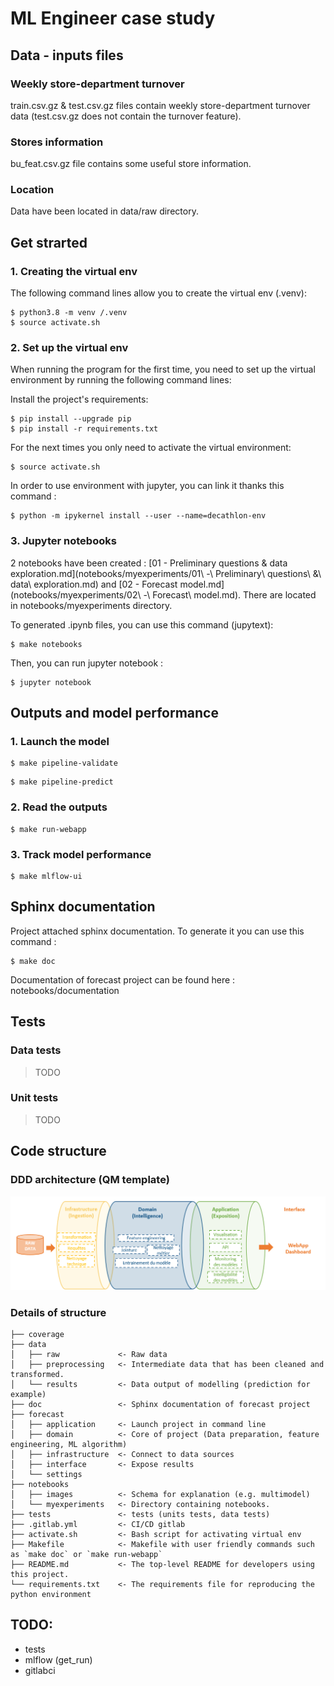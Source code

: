 # ML Engineer case study

## Data - inputs files

### Weekly store-department turnover 
train.csv.gz & test.csv.gz files contain weekly store-department turnover data (test.csv.gz does not contain the turnover feature).

### Stores information
bu_feat.csv.gz file contains some useful store information.

### Location
Data have been located in data/raw directory.

## Get strarted
### 1. Creating the virtual env 

The following command lines allow you to create the virtual env (.venv):

```
$ python3.8 -m venv /.venv
$ source activate.sh
```

### 2. Set up the virtual env

When running the program for the first time, you need to set up the virtual environment by running the following command lines:

Install the project's requirements:

```
$ pip install --upgrade pip
$ pip install -r requirements.txt
```

For the next times you only need to activate the virtual environment:

```
$ source activate.sh
```

In order to use environment with jupyter, you can link it thanks this command :
```
$ python -m ipykernel install --user --name=decathlon-env
```

### 3. Jupyter notebooks

2 notebooks have been created : [01 - Preliminary questions & data exploration.md](notebooks/myexperiments/01\ -\ Preliminary\ questions\ &\ data\ exploration.md) and [02 - Forecast model.md](notebooks/myexperiments/02\ -\ Forecast\ model.md). There are located in notebooks/myexperiments directory.

To generated .ipynb files, you can use this command (jupytext): 

```
$ make notebooks
```

Then, you can run jupyter notebook :

```
$ jupyter notebook
```


## Outputs and model performance

### 1. Launch the model

```
$ make pipeline-validate
```

```
$ make pipeline-predict
```

### 2. Read the outputs

```
$ make run-webapp
```

### 3. Track model performance

```
$ make mlflow-ui
```


## Sphinx documentation

Project attached sphinx documentation. To generate it you can use this command :
```
$ make doc
```

Documentation of forecast project can be found here : notebooks/documentation

## Tests
### Data tests
> TODO
### Unit tests
> TODO

## Code structure

### DDD architecture (QM template)
<img src=notebooks/images/ddd.png />

### Details of structure

    ├── coverage
    ├── data
    │   ├── raw             <- Raw data
    │   ├── preprocessing   <- Intermediate data that has been cleaned and transformed.
    │   └── results         <- Data output of modelling (prediction for example)
    ├── doc                 <- Sphinx documentation of forecast project
    ├── forecast
    │   ├── application     <- Launch project in command line
    │   ├── domain          <- Core of project (Data preparation, feature engineering, ML algorithm)
    │   ├── infrastructure  <- Connect to data sources
    │   ├── interface       <- Expose results
    │   └── settings  
    ├── notebooks            
    │   ├── images          <- Schema for explanation (e.g. multimodel)
    │   └── myexperiments   <- Directory containing notebooks.
    ├── tests               <- tests (units tests, data tests)
    ├── .gitlab.yml         <- CI/CD gitlab
    ├── activate.sh         <- Bash script for activating virtual env
    ├── Makefile            <- Makefile with user friendly commands such as `make doc` or `make run-webapp`
    ├── README.md           <- The top-level README for developers using this project.
    └── requirements.txt    <- The requirements file for reproducing the python environment


## TODO:

- tests
- mlflow (get_run)
- gitlabci